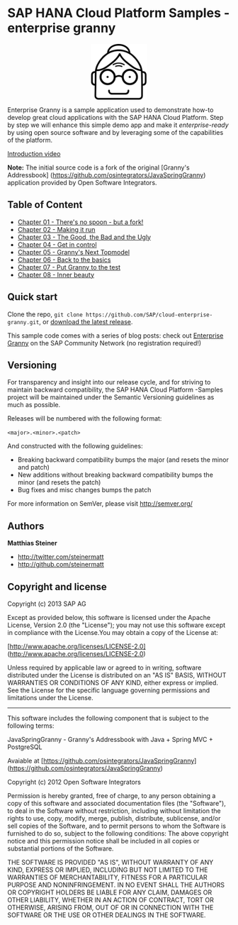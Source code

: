 SAP HANA Cloud Platform Samples - enterprise granny
========

<img src="/src/main/webapp/resources/img/icon_9727.png" width="25%" style="display: block; margin-left: auto; margin-right: auto">

Enterprise Granny is a sample application used to demonstrate how-to develop great cloud applications with the SAP HANA Cloud Platform. Step by step we will enhance this simple demo app and make it _enterprise-ready_ by using open source software and by leveraging some of the capabilities of the platform.

[Introduction video](https://www.youtube.com/watch?v=t1rZDX-0PQI)

**Note:** The initial source code is a fork of the original [Granny's Addressbook]  (https://github.com/osintegrators/JavaSpringGranny) application provided by Open Software Integrators. 

Table of Content
-----------

+ [Chapter 01 - There's no spoon - but a fork! ](/doc/01.md)
+ [Chapter 02 - Making it run](/doc/02.md)
+ [Chapter 03 - The Good, the Bad and the Ugly](/doc/03.md)
+ [Chapter 04 - Get in control](/doc/04.md)
+ [Chapter 05 - Granny's Next Topmodel](/doc/05.md)
+ [Chapter 06 - Back to the basics](/doc/06.md)
+ [Chapter 07 - Put Granny to the test](/doc/07.md)
+ [Chapter 08 - Inner beauty](/doc/08.md)


Quick start
-----------

Clone the repo, `git clone https://github.com/SAP/cloud-enterprise-granny.git`, or [download the latest release](https://github.com/SAP/cloud-enterprise-granny/archive/master.zip).

This sample code comes with a series of blog posts: check out [Enterprise Granny](http://scn.sap.com/docs/DOC-42001) on the SAP Community Network (no registration required!)


Versioning
----------

For transparency and insight into our release cycle, and for striving to maintain backward compatibility, the SAP HANA Cloud Platform -Samples project will be maintained under the Semantic Versioning guidelines as much as possible.

Releases will be numbered with the following format:

`<major>.<minor>.<patch>`

And constructed with the following guidelines:

* Breaking backward compatibility bumps the major (and resets the minor and patch)
* New additions without breaking backward compatibility bumps the minor (and resets the patch)
* Bug fixes and misc changes bumps the patch

For more information on SemVer, please visit http://semver.org/


Authors
-------

**Matthias Steiner**

+ http://twitter.com/steinermatt
+ http://github.com/steinermatt


Copyright and license
---------------------

Copyright (c) 2013 SAP AG

Except as provided below, this software is licensed under the Apache License, Version 2.0 (the "License"); you may not use this software except in compliance with the License.You may obtain a copy of the License at:

[http://www.apache.org/licenses/LICENSE-2.0] (http://www.apache.org/licenses/LICENSE-2.0)

Unless required by applicable law or agreed to in writing, software distributed under the License is distributed on an "AS IS" BASIS, WITHOUT WARRANTIES OR CONDITIONS OF ANY KIND, either express or implied. See the License for the specific language governing permissions and limitations under the License.

- - -

This software includes the following component that is subject to the following terms: 

JavaSpringGranny - Granny's Addressbook with Java + Spring MVC + PostgreSQL

Avaiable at [https://github.com/osintegrators/JavaSpringGranny] (https://github.com/osintegrators/JavaSpringGranny)

Copyright (c) 2012 Open Software Integrators

Permission is hereby granted, free of charge, to any person obtaining a copy of this software and associated documentation files (the "Software"), to deal in the Software without restriction, including without limitation the rights to use, copy, modify, merge, publish, distribute, sublicense, and/or sell copies of the Software, and to permit persons to whom the Software is furnished to do so, subject to the following conditions:
The above copyright notice and this permission notice shall be included in all copies or substantial portions of the Software.

THE SOFTWARE IS PROVIDED "AS IS", WITHOUT WARRANTY OF ANY KIND, EXPRESS OR IMPLIED, INCLUDING BUT NOT LIMITED TO THE WARRANTIES OF MERCHANTABILITY, FITNESS FOR A PARTICULAR PURPOSE AND NONINFRINGEMENT. IN NO EVENT SHALL THE AUTHORS OR COPYRIGHT HOLDERS BE LIABLE FOR ANY CLAIM, DAMAGES OR OTHER LIABILITY, WHETHER IN AN ACTION OF CONTRACT, TORT OR OTHERWISE, ARISING FROM, OUT OF OR IN CONNECTION WITH THE SOFTWARE OR THE USE OR OTHER DEALINGS IN THE SOFTWARE.


